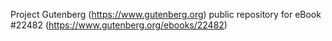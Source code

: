 Project Gutenberg (https://www.gutenberg.org) public repository for eBook #22482 (https://www.gutenberg.org/ebooks/22482)
